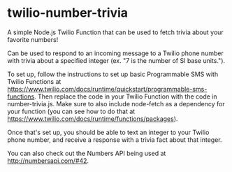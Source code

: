 # twilio-number-trivia

A simple Node.js Twilio Function that can be used to fetch trivia about your favorite numbers!

Can be used to respond to an incoming message to a Twilio phone number with trivia about a
specified integer (ex. "7 is the number of SI base units.").

To set up, follow the instructions to set up basic Programmable SMS with Twilio Functions at
https://www.twilio.com/docs/runtime/quickstart/programmable-sms-functions. Then replace the code
in your Twilio Function with the code in number-trivia.js. Make sure to also include node-fetch
as a dependency for your function (you can see how to do that at https://www.twilio.com/docs/runtime/functions/packages).

Once that's set up, you should be able to text an integer to your Twilio phone number, and receive
a response with a trivia fact about that integer.

You can also check out the Numbers API being used at http://numbersapi.com/#42.